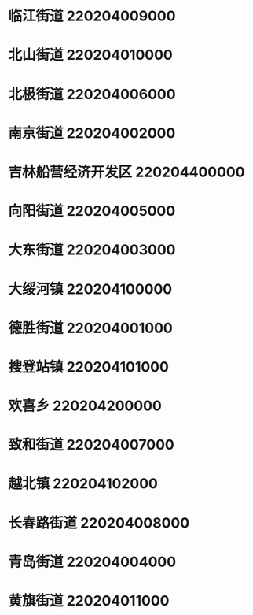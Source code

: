# 临江街道 220204009000
# 北山街道 220204010000
# 北极街道 220204006000
# 南京街道 220204002000
# 吉林船营经济开发区 220204400000
# 向阳街道 220204005000
# 大东街道 220204003000
# 大绥河镇 220204100000
# 德胜街道 220204001000
# 搜登站镇 220204101000
# 欢喜乡 220204200000
# 致和街道 220204007000
# 越北镇 220204102000
# 长春路街道 220204008000
# 青岛街道 220204004000
# 黄旗街道 220204011000
